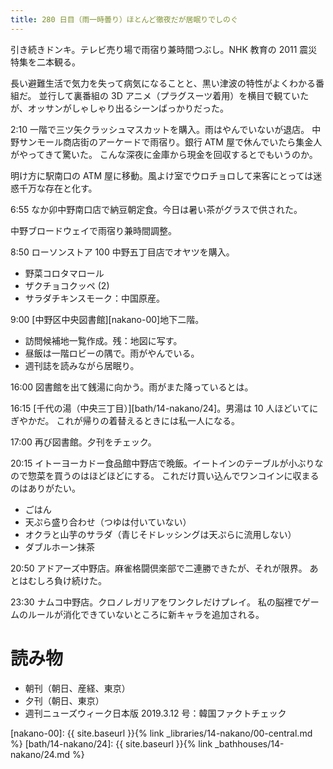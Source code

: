 ```yaml
---
title: 280 日目（雨一時曇り）ほとんど徹夜だが居眠りでしのぐ
---
```


引き続きドンキ。テレビ売り場で雨宿り兼時間つぶし。NHK 教育の 2011 震災特集を二本観る。

長い避難生活で気力を失って病気になることと、黒い津波の特性がよくわかる番組だ。
並行して裏番組の 3D アニメ（プラグスーツ着用）を横目で観ていたが、オッサンがしゃしゃり出るシーンばっかりだった。

2:10 一階で三ツ矢クラッシュマスカットを購入。雨はやんでいないが退店。
中野サンモール商店街のアーケードで雨宿り。銀行 ATM 屋で休んでいたら集金人がやってきて驚いた。
こんな深夜に金庫から現金を回収するとでもいうのか。

明け方に駅南口の ATM 屋に移動。風よけ室でウロチョロして来客にとっては迷惑千万な存在と化す。

6:55 なか卯中野南口店で納豆朝定食。今日は暑い茶がグラスで供された。

中野ブロードウェイで雨宿り兼時間調整。

8:50 ローソンストア 100 中野五丁目店でオヤツを購入。

* 野菜コロタマロール
* ザクチョコクッペ (2)
* サラダチキンスモーク：中国原産。

9:00 [中野区中央図書館][nakano-00]地下二階。

* 訪問候補地一覧作成。残：地図に写す。
* 昼飯は一階ロビーの隅で。雨がやんでいる。
* 週刊誌を読みながら居眠り。

16:00 図書館を出て銭湯に向かう。雨がまた降っているとは。

16:15 [千代の湯（中央三丁目）][bath/14-nakano/24]。男湯は 10 人ほどいてにぎやかだ。
これが帰りの着替えるときには私一人になる。

17:00 再び図書館。夕刊をチェック。

20:15 イトーヨーカドー食品館中野店で晩飯。イートインのテーブルが小ぶりなので惣菜を買うのはほどほどにする。
これだけ買い込んでワンコインに収まるのはありがたい。

* ごはん
* 天ぷら盛り合わせ（つゆは付いていない）
* オクラと山芋のサラダ（青じそドレッシングは天ぷらに流用しない）
* ダブルホーン抹茶

20:50 アドアーズ中野店。麻雀格闘倶楽部で二連勝できたが、それが限界。
あとはむしろ負け続けた。

23:30 ナムコ中野店。クロノレガリアをワンクレだけプレイ。
私の脳裡でゲームのルールが消化できていないところに新キャラを追加される。

# 読み物

* 朝刊（朝日、産経、東京）
* 夕刊（朝日、東京）
* 週刊ニューズウィーク日本版 2019.3.12 号：韓国ファクトチェック

[nakano-00]: {{ site.baseurl }}{% link _libraries/14-nakano/00-central.md %}
[bath/14-nakano/24]: {{ site.baseurl }}{% link _bathhouses/14-nakano/24.md %}
